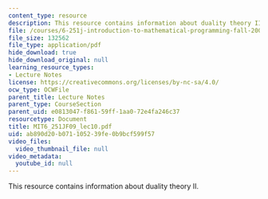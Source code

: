 ```yaml
---
content_type: resource
description: This resource contains information about duality theory II.
file: /courses/6-251j-introduction-to-mathematical-programming-fall-2009/ab890d20b071105239fe0b9bcf599f57_MIT6_251JF09_lec10.pdf
file_size: 132562
file_type: application/pdf
hide_download: true
hide_download_original: null
learning_resource_types:
- Lecture Notes
license: https://creativecommons.org/licenses/by-nc-sa/4.0/
ocw_type: OCWFile
parent_title: Lecture Notes
parent_type: CourseSection
parent_uid: e0813047-f861-59ff-1aa0-72e4fa246c37
resourcetype: Document
title: MIT6_251JF09_lec10.pdf
uid: ab890d20-b071-1052-39fe-0b9bcf599f57
video_files:
  video_thumbnail_file: null
video_metadata:
  youtube_id: null
---
```

This resource contains information about duality theory II.